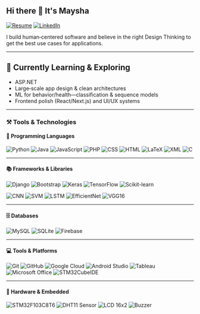 ## Hi there 👋 It's Maysha

<!--
**A-lii/A-lii** is a ✨ _special_ ✨ repository because its `README.md` (this file) appears on your GitHub profile.

- 🔭 I’m currently working on **a portfolio website for an environmentalist**, blending design with storytelling.  
- 🌱 I’m currently learning **ASP.NET** to strengthen my backend development skills.  
- 👯 I’m looking to collaborate on **projects that create meaningful, real-world impact**.  
- 🤔 I’m seeking guidance on building **robust backend applications** for practical use cases.  
- ⚡ Fun fact: I’m a unique mix of **logic, imagination, and empathy** — traits that shape both my code and creativity.  
[![Portfolio](https://img.shields.io/badge/Portfolio-000?style=for-the-badge&logo=firefox&logoColor=white)](#)
-->

[![Resume](https://img.shields.io/badge/Resume-PDF-red?style=for-the-badge&logo=adobeacrobatreader&logoColor=white)](https://a-lii.github.io/Resume.pdf)
[![LinkedIn](https://img.shields.io/badge/LinkedIn-0A66C2?style=for-the-badge&logo=linkedin&logoColor=white)](Linkedin.com/in/ali-maysha)


I build human‑centered software and believe in the right Design Thinking to get the best use cases for applications. 

--- 

## 🌱 Currently Learning & Exploring
- ASP.NET 
- Large‑scale app design & clean architectures
- ML for behavior/health—classification & sequence models
- Frontend polish (React/Next.js) and UI/UX systems

---


### ⚒️ Tools & Technologies

#### 🧠 Programming Languages  
![Python](https://img.shields.io/badge/-Python-3776AB?style=flat&logo=python&logoColor=white)
![Java](https://img.shields.io/badge/-Java-007396?style=flat&logo=java&logoColor=white)
![JavaScript](https://img.shields.io/badge/-JavaScript-F7DF1E?style=flat&logo=javascript&logoColor=black)
![PHP](https://img.shields.io/badge/-PHP-777BB4?style=flat&logo=php&logoColor=white)
![CSS](https://img.shields.io/badge/-CSS3-1572B6?style=flat&logo=css3&logoColor=white)
![HTML](https://img.shields.io/badge/-HTML5-E34F26?style=flat&logo=html5&logoColor=white)
![LaTeX](https://img.shields.io/badge/-LaTeX-008080?style=flat&logo=latex&logoColor=white)
![XML](https://img.shields.io/badge/-XML-0B0B0B?style=flat&logo=w3c&logoColor=white)
![C](https://img.shields.io/badge/-C-A8B9CC?style=flat&logo=c&logoColor=white)

---

#### 📚 Frameworks & Libraries  
![Django](https://img.shields.io/badge/-Django-092E20?style=flat&logo=django&logoColor=white)
![Bootstrap](https://img.shields.io/badge/-Bootstrap-563D7C?style=flat&logo=bootstrap&logoColor=white)
![Keras](https://img.shields.io/badge/-Keras-D00000?style=flat&logo=keras&logoColor=white)
![TensorFlow](https://img.shields.io/badge/-TensorFlow-FF6F00?style=flat&logo=tensorflow&logoColor=white)
![Scikit-learn](https://img.shields.io/badge/-Scikit_Learn-F7931E?style=flat&logo=scikitlearn&logoColor=white)

<!-- Custom ML Model mentions (no badges exist, so text only or you can design them later) -->
![CNN](https://img.shields.io/badge/-CNN-FF6F00?style=flat&logo=google&logoColor=white)
![SVM](https://img.shields.io/badge/-SVM-0A0A0A?style=flat&logo=github&logoColor=white)
![LSTM](https://img.shields.io/badge/-LSTM-3E8EDE?style=flat&logo=google&logoColor=white)
![EfficientNet](https://img.shields.io/badge/-EfficientNet_B7-orange?style=flat&logo=tensorflow&logoColor=white)
![VGG16](https://img.shields.io/badge/-VGG16-red?style=flat&logo=google&logoColor=white)

---

#### 🗄️ Databases  
![MySQL](https://img.shields.io/badge/-MySQL-4479A1?style=flat&logo=mysql&logoColor=white)
![SQLite](https://img.shields.io/badge/-SQLite-003B57?style=flat&logo=sqlite&logoColor=white)
![Firebase](https://img.shields.io/badge/-Firebase-FFCA28?style=flat&logo=firebase&logoColor=black)

---

#### 💻 Tools & Platforms  
![Git](https://img.shields.io/badge/-Git-F05032?style=flat&logo=git&logoColor=white)
![GitHub](https://img.shields.io/badge/-GitHub-181717?style=flat&logo=github&logoColor=white)
![Google Cloud](https://img.shields.io/badge/-Google_Cloud-4285F4?style=flat&logo=googlecloud&logoColor=white)
![Android Studio](https://img.shields.io/badge/-Android_Studio-3DDC84?style=flat&logo=android-studio&logoColor=white)
![Tableau](https://img.shields.io/badge/-Tableau-E97627?style=flat&logo=tableau&logoColor=white)
![Microsoft Office](https://img.shields.io/badge/-MS_Office-D83B01?style=flat&logo=microsoftoffice&logoColor=white)
![STM32CubeIDE](https://img.shields.io/badge/-STM32CubeIDE-0F52BA?style=flat&logo=stmicroelectronics&logoColor=white)

---

#### 🔧 Hardware & Embedded  
![STM32F103C8T6](https://img.shields.io/badge/-STM32F103C8T6-blue?style=flat&logo=stmicroelectronics&logoColor=white)
![DHT11 Sensor](https://img.shields.io/badge/-DHT11_Sensor-green?style=flat&logo=arduino&logoColor=white)
![LCD 16x2](https://img.shields.io/badge/-16x2_LCD-006400?style=flat&logo=arduino&logoColor=white)
![Buzzer](https://img.shields.io/badge/-Buzzer-black?style=flat&logo=github&logoColor=white)
